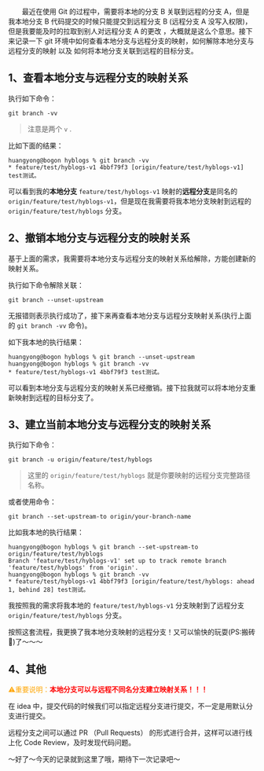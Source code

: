&emsp;&emsp;最近在使用 Git 的过程中，需要将本地的分支 B 关联到远程的分支 A，但是我本地分支 B 代码提交的时候只能提交到远程分支 B (远程分支 A 没写入权限)，但是我要能及时的拉取到别人对远程分支 A 的更改 ，大概就是这么个意思。接下来记录一下 git 环境中如何查看本地分支与远程分支的映射，如何解除本地分支与远程分支的映射 以及 如何将本地分支关联到远程的目标分支。

## 1、查看本地分支与远程分支的映射关系
执行如下命令：
```shell
git branch -vv
```
> 注意是两个 `v` .

比如下面的结果：

```shell
huangyong@bogon hyblogs % git branch -vv
* feature/test/hyblogs-v1 4bbf79f3 [origin/feature/test/hyblogs-v1] test测试。
```

可以看到我的**本地分支** `feature/test/hyblogs-v1` 映射的**远程分支**是同名的 `origin/feature/test/hyblogs-v1`，但是现在我需要将我本地分支映射到远程的 `origin/feature/test/hyblogs` 分支。

## 2、撤销本地分支与远程分支的映射关系

基于上面的需求，我需要将本地分支与远程分支的映射关系给解除，方能创建新的映射关系。

执行如下命令解除关联：
```shell
git branch --unset-upstream
```

无报错则表示执行成功了，接下来再查看本地分支与远程分支映射关系(执行上面的 `git branch -vv` 命令)。

如下我本地的执行结果：

```shell
huangyong@bogon hyblogs % git branch --unset-upstream
huangyong@bogon hyblogs % git branch -vv             
* feature/test/hyblogs-v1 4bbf79f3 test测试。
```

可以看到本地分支与远程分支的映射关系已经撤销。接下拉我就可以将本地分支重新映射到远程的目标分支了。

## 3、建立当前本地分支与远程分支的映射关系

执行如下命令：

```shell
git branch -u origin/feature/test/hyblogs
```
> 这里的 `origin/feature/test/hyblogs` 就是你要映射的远程分支完整路径名称。

或者使用命令：

```shell
git branch --set-upstream-to origin/your-branch-name
```

比如我本地的执行结果：

```shell
huangyong@bogon hyblogs % git branch --set-upstream-to origin/feature/test/hyblogs
Branch 'feature/test/hyblogs-v1' set up to track remote branch 'feature/test/hyblogs' from 'origin'.
huangyong@bogon hyblogs % git branch -vv                                                     
* feature/test/hyblogs-v1 4bbf79f3 [origin/feature/test/hyblogs: ahead 1, behind 28] test测试。
```

我按照我的需求将我本地的 `feature/test/hyblogs-v1` 分支映射到了远程分支 `origin/feature/test/hyblogs` 分支。

按照这套流程，我更换了我本地分支映射的远程分支！又可以愉快的玩耍(PS:搬砖🧱)了～～～

## 4、其他

<font color=orange>⚠️重要说明：</font><font color=red>**本地分支可以与远程不同名分支建立映射关系！！！**</font>

在 idea 中，提交代码的时候我们可以指定远程分支进行提交，不一定是用默认分支进行提交。

远程分支之间可以通过 PR （Pull Requests） 的形式进行合并，这样可以进行线上化 Code Review，及时发现代码问题。

～好了～今天的记录就到这里了哦，期待下一次记录吧～